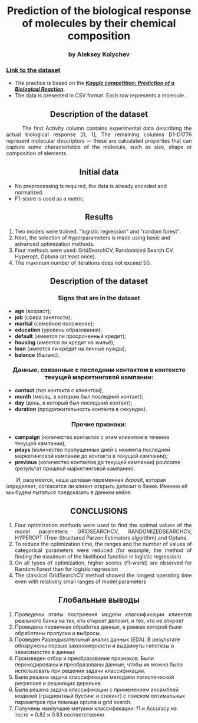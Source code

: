 <div align="center"> <h1 align="center"> Prediction of the biological response of molecules by their chemical composition </h1> </div>
<div align="center"> <h3 align="center"> by Aleksey Kolychev </h3> </div>

### [Link to the dataset](https://lms.skillfactory.ru/assets/courseware/v1/9f2add5bca59f8c4df927432d605fff3/asset-v1:SkillFactory+DSPR-2.0+14JULY2021+type@asset+block/_train_sem09__1_.zip)

- The practice is based on the [***Kaggle competition: Prediction of a Biological Reaction***](https://www.kaggle.com/c/bioresponse).
- The data is presented in CSV format.  Each row represents a molecule. 

<div align="center"> <h2 align="center"> Description of the dataset </h2> </div> 

<div align="justify"> &nbsp;&nbsp;&nbsp;&nbsp;&nbsp;&nbsp; The first Activity column contains experimental data describing the actual biological response [0, 1]; The remaining columns D1-D1776 represent molecular descriptors — these are calculated properties that can capture some characteristics of the molecule, such as size, shape or composition of elements.</div>



<div align="center"> <h2 align="center"> Initial data </h2> </div>

- No preprocessing is required, the data is already encoded and normalized.
- F1-score is used as a metric.

<div align="center"> <h2 align="center"> Results </h2> </div>

1. Two models were trained: "logistic regression" and "random forest".
2. Next, the selection of hyperparameters is made using basic and advanced optimization methods.
3. Four methods were used: GridSearchCV, Randomized Search CV, Hyperopt, Optuna (at least once).
4. The maximum number of iterations does not exceed 50.


<div align="center"> <h2 align="center"> Description of the dataset </h2> </div>
<div align="center"> <h3 align="center"> Signs that are in the dataset </h3> </div>

- **age** (возраст);
- **job** (сфера занятости);
- **marital** (семейное положение);
- **education** (уровень образования);
- **default** (имеется ли просроченный кредит);
- **housing** (имеется ли кредит на жильё);
- **loan** (имеется ли кредит на личные нужды);
- **balance** (баланс).

<div align="center"> <h3 align="center"> Данные, связанные с последним контактом в контексте текущей маркетинговой кампании: </h3> </div>

- **contact** (тип контакта с клиентом);
- **month** (месяц, в котором был последний контакт);
- **day** (день, в который был последний контакт);
- **duration** (продолжительность контакта в секундах).

<div align="center"> <h3 align="center"> Прочие признаки: </h3> </div>

- **campaign** (количество контактов с этим клиентом в течение текущей кампании);
- **pdays** (количество пропущенных дней с момента последней маркетинговой кампании до контакта в текущей кампании);
- **previous** (количество контактов до текущей кампании)
poutcome (результат прошлой маркетинговой кампании).

 &nbsp;&nbsp;&nbsp;&nbsp;&nbsp;&nbsp; И, разумеется, наша целевая переменная *deposit*, которая определяет, согласится ли клиент открыть депозит в банке. Именно её мы будем пытаться предсказать в данном кейсе.

<div align="center"> <h2 align="center">  CONCLUSIONS </h2> </div>

1. <div align="justify"> Four optimization methods were used to find the optimal values of the model parameters: GRIDSEARCHCV, RANDOMIZEDSEARCHCV, HYPEROPT (Tree-Structured Parzen Estimators algorithm) and Optuna. </div>
2. <div align="justify">To reduce the optimization time, the ranges and the number of values of categorical parameters were reduced (for example, the method of finding the maximum of the likelihood function in logistic regression)</div>
3. <div align="justify">On all types of optimization, higher scores (f1-world) are observed for Random Forest than for logistic regression</div>
4. <div align="justify">The classical GridSearchCV method showed the longest operating time even with relatively small ranges of model parameters </div>

<div align="center"> <h2 align="center">  Глобальные выводы </h2> </div>

1. <div align="justify"> Проведены этапы построения модели классификации клиентов реального банка на тех, кто откроет депозит, и тех, кто не откроет </div>
2. Проведена первичная обработка данных, в рамках которой были обработаны пропуски и выбросы. 
3. Проведен Разведывательный анализ данных (EDA). В результате обнаружены первые закономерности и выдвинуты гипотезы о зависимостях в данных
4. Произведен отбор и преобразование признаков. Были перекодированы и преобразованы данные, чтобы их можно было использовать при решении задачи классификации.
5. Была решена задача классификации методами логистической регрессия и решающих деревьев 
6. Была решена задача классификации с применением ансамблей моделей (градиентный бустинг и стекинг) с поиском оптимальных параметров при помощи optuna и grid search.
7. Получены наилучшие метрики классификации: f1 и Accuracy на тесте = 0.82 и 0.83 соответственно 


